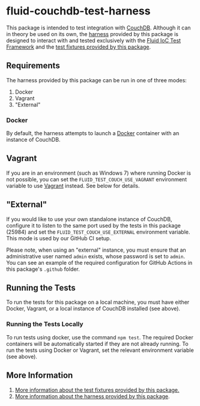 # fluid-couchdb-test-harness

This package is intended to test integration with [CouchDB](http://couchdb.apache.org).  Although it can in theory be
used on its own, the [harness](./docs/harness.md) provided by this package is designed to interact with and tested
exclusively with the [Fluid IoC Test
Framework](https://docs.fluidproject.org/infusion/development/IoCTestingFramework.html) and the [test fixtures provided
by this package](./docs/test-fixtures.md).

## Requirements

The harness provided by this package can be run in one of three modes:

1. Docker
2. Vagrant
3. "External"

### Docker

By default, the harness attempts to launch a [Docker](https://www.docker.com) container with an instance of CouchDB.

## Vagrant

If you are in an environment (such as Windows 7) where running Docker is not possible, you can set the
`FLUID_TEST_COUCH_USE_VAGRANT` environment variable to use [Vagrant](https://www.vagrantup.com) instead.  See below
for details.

## "External"

If you would like to use your own standalone instance of CouchDB, configure it to listen to the same port used by the
tests in this package (25984) and set the `FLUID_TEST_COUCH_USE_EXTERNAL` environment variable.  This mode is used by
our GitHub CI setup.

Please note, when using an "external" instance, you must ensure that an administrative user named `admin` exists, whose
password is set to `admin`.  You can see an example of the required configuration for GitHub Actions in this package's
`.github` folder.

## Running the Tests

To run the tests for this package on a local machine, you must have either Docker, Vagrant, or a local instance of
CouchDB installed (see above).

### Running the Tests Locally

To run tests using docker, use the command `npm test`.  The required Docker containers will be automatically started if
they are not already running.  To run the tests using Docker or Vagrant, set the relevant environment variable
(see above).

## More Information

1. [More information about the test fixtures provided by this package.](./docs/test-fixtures.md)
2. [More information about the harness provided by this package](./docs/harness.md).
